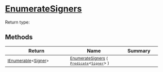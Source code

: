 # [EnumerateSigners](./SigComp19OnlineLoader-100663974.md)


Return type:
## Methods

| Return | Name | Summary | 
| --- | --- | --- | 
| <sub>[IEnumerable](https://docs.microsoft.com/en-us/dotnet/api/System.Collections.Generic.IEnumerable-1)\<[Signer](./../../Signer.md)></sub><img width=200/>| <sub>[EnumerateSigners](./SigComp19OnlineLoader-100663974.md) ( [`Predicate`](https://docs.microsoft.com/en-us/dotnet/api/System.Predicate-1)\<[`Signer`](./../../Signer.md)> )</sub>| <sub></sub><img width=200/>| <br>



